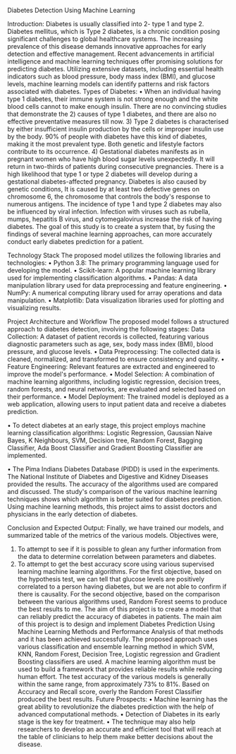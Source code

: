 Diabetes Detection Using Machine Learning

Introduction:
Diabetes is usually classified into 2- type 1 and type 2. Diabetes mellitus, which is Type 2 diabetes, is a chronic condition posing significant challenges to global healthcare systems. The increasing prevalence of this disease demands innovative approaches for early detection and effective management. Recent advancements in artificial intelligence and machine learning techniques offer promising solutions for predicting diabetes. Utilizing extensive datasets, including essential health indicators such as blood pressure, body mass index (BMI), and glucose levels, machine learning models can identify patterns and risk factors associated with diabetes.
Types of Diabetes:
•	When an individual having type 1 diabetes, their immune system is not strong enough and the white blood cells cannot to make enough insulin. There are no convincing studies that demonstrate the 2) causes of type 1 diabetes, and there are also no effective preventative measures till now. 3) Type 2 diabetes is characterised by either insufficient insulin production by the cells or improper insulin use by the body. 90% of people with diabetes have this kind of diabetes, making it the most prevalent type. Both genetic and lifestyle factors contribute to its occurrence. 4) Gestational diabetes manifests as in pregnant women who have high blood sugar levels unexpectedly. It will return in two-thirds of patients during consecutive pregnancies. There is a high likelihood that type 1 or type 2 diabetes will develop during a gestational diabetes-affected pregnancy. Diabetes is also caused by genetic conditions, It is caused by at least two defective genes on chromosome 6, the chromosome that controls the body's response to numerous antigens. The incidence of type 1 and type 2 diabetes may also be influenced by viral infection. Infection with viruses such as rubella, mumps, hepatitis B virus, and cytomegalovirus increase the risk of having diabetes. The goal of this study is to create a system that, by fusing the findings of several machine learning approaches, can more accurately conduct early diabetes prediction for a patient.
 
Technology Stack
The proposed model utilizes the following libraries and technologies:
•	Python 3.8: The primary programming language used for developing the model.
•	Scikit-learn: A popular machine learning library used for implementing classification algorithms.
•	Pandas: A data manipulation library used for data preprocessing and feature engineering.
•	NumPy: A numerical computing library used for array operations and data manipulation.
•	Matplotlib: Data visualization libraries used for plotting and visualizing results.


Project Architecture and Workflow
The proposed model follows a structured approach to diabetes detection, involving the following stages:
Data Collection: A dataset of patient records is collected, featuring various diagnostic parameters such as age, sex, body mass index (BMI), blood pressure, and glucose levels.
•	Data Preprocessing: The collected data is cleaned, normalized, and transformed to ensure consistency and quality.
•	Feature Engineering: Relevant features are extracted and engineered to improve the model's performance.
•	Model Selection: A combination of machine learning algorithms, including logistic regression, decision trees, random forests, and neural networks, are evaluated and selected based on their performance. 
•	Model Deployment: The trained model is deployed as a web application, allowing users to input patient data and receive a diabetes prediction.

•	To detect diabetes at an early stage, this project employs machine learning classification algorithms: Logistic Regression, Gaussian Naive Bayes, K Neighbours, SVM, Decision tree, Random Forest, Bagging Classifier, Ada Boost Classifier and Gradient Boosting Classifier are implemented.

•	The Pima Indians Diabetes Database (PIDD) is used in the experiments. The National Institute of Diabetes and Digestive and Kidney Diseases provided the results.
 The accuracy of the algorithms used are compared and discussed. The study's comparison of the various machine learning techniques shows which algorithm is better suited for diabetes prediction. Using machine learning methods, this project aims to assist doctors and physicians in the early detection of diabetes.

Conclusion and Expected Output:
Finally, we have trained our models, and summarized table of the metrics of the various models. Objectives were,
1)	To attempt to see if it is possible to glean any further information from the data to determine correlation between parameters and diabetes.
2)	To attempt to get the best accuracy score using various supervised learning machine learning algorithms.
For the first objective, based on the hypothesis test, we can tell that glucose levels are positively correlated to a person having diabetes, but we are not able to confirm if there is causality. For the second objective, based on the comparison between the various algorithms used, Random Forest seems to produce the best results to me. The aim of this project is to create a model that can reliably predict the accuracy of diabetes in patients. The main aim of this project is to design and implement Diabetes Prediction Using Machine Learning Methods and Performance Analysis of that methods and it has been achieved successfully. The proposed approach uses various classification and ensemble learning method in which SVM, KNN, Random Forest, Decision Tree, Logistic regression and Gradient Boosting classifiers are used. A machine learning algorithm must be used to build a framework that provides reliable results while reducing human effort. The test accuracy of the various models is generally within the same range, from approximately 73% to 81%. Based on Accuracy and Recall score, overly the Random Forest Classifier produced the best results.
Future  Prospects:
•	Machine learning has the great ability to revolutionize the diabetes prediction with the help of advanced computational methods.
•	Detection of Diabetes in its early stage is the key for treatment.
•	The technique may also help researchers to develop an accurate and efficient tool that will reach at the table of clinicians to help them make better decisions about the disease. 

